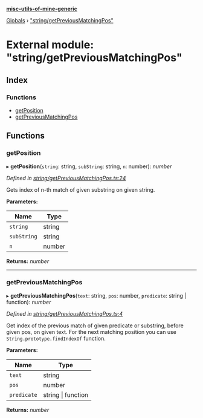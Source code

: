 **[misc-utils-of-mine-generic](../README.md)**

[Globals](../globals.md) › ["string/getPreviousMatchingPos"](_string_getpreviousmatchingpos_.md)

# External module: "string/getPreviousMatchingPos"

## Index

### Functions

* [getPosition](_string_getpreviousmatchingpos_.md#getposition)
* [getPreviousMatchingPos](_string_getpreviousmatchingpos_.md#getpreviousmatchingpos)

## Functions

###  getPosition

▸ **getPosition**(`string`: string, `subString`: string, `n`: number): *number*

*Defined in [string/getPreviousMatchingPos.ts:24](https://github.com/cancerberoSgx/misc-utils-of-mine/blob/1cdf757/misc-utils-of-mine-generic/src/string/getPreviousMatchingPos.ts#L24)*

Gets index of n-th match of given substring on given string.

**Parameters:**

Name | Type |
------ | ------ |
`string` | string |
`subString` | string |
`n` | number |

**Returns:** *number*

___

###  getPreviousMatchingPos

▸ **getPreviousMatchingPos**(`text`: string, `pos`: number, `predicate`: string | function): *number*

*Defined in [string/getPreviousMatchingPos.ts:4](https://github.com/cancerberoSgx/misc-utils-of-mine/blob/1cdf757/misc-utils-of-mine-generic/src/string/getPreviousMatchingPos.ts#L4)*

Get index of the previous match of given predicate or substring, before given pos, on given text. For the next matching position you can use `String.prototype.findIndexOf` function.

**Parameters:**

Name | Type |
------ | ------ |
`text` | string |
`pos` | number |
`predicate` | string \| function |

**Returns:** *number*